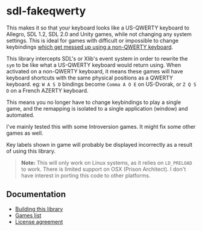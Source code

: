 # sdl-fakeqwerty

This makes it so that your keyboard looks like a US-QWERTY keyboard to Allegro, SDL 1.2, SDL 2.0 and Unity games, while not changing any system settings.  This is ideal for games with difficult or impossible to change keybindings [which get messed up using a non-QWERTY keyboard](./background.md).

This library intercepts SDL's or Xlib's event system in order to rewrite the `sym` to be like what a US-QWERTY keyboard would return using.  When activated on a non-QWERTY keyboard, it means these games will have keyboard shortcuts with the same physical positions as a QWERTY keyboard.  eg: `W A S D` bindings become `Comma A O E` on US-Dvorak, or `Z Q S D` on a French AZERTY keyboard.

This means you no longer have to change keybindings to play a single game, and the remapping is isolated to a single application (window) and automated.

I've mainly tested this with some Introversion games.  It might fix some other games as well.

Key labels shown in game will probably be displayed incorrectly as a result of using this library.

> **Note:** This will only work on Linux systems, as it relies on `LD_PRELOAD` to work.  There is limited support on OSX (Prison Architect).  I don't have interest in porting this code to other platforms.

## Documentation

* [Building this library](./building.md)
* [Games list](./games/README.md)
* [License agreement](./COPYING.md)

